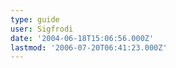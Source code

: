 ```yaml
---
type: guide
user: Sigfrodi
date: '2004-06-18T15:06:56.000Z'
lastmod: '2006-07-20T06:41:23.000Z'
---
```


